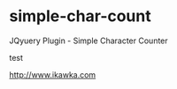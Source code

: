 simple-char-count
=================

JQyuery Plugin - Simple Character Counter

test

http://www.ikawka.com
